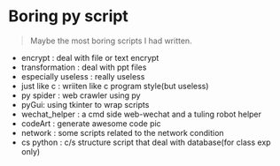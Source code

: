 # Boring py script

> Maybe the most boring scripts I had written.

+ encrypt : deal with file or text encrypt
+ transformation : deal with ppt files
+ especially useless : really useless
+ just like c : wriiten like c program style(but useless)
+ py spider : web crawler using py
+ pyGui: using tkinter to wrap scripts
+ wechat_helper : a cmd side web-wechat and a tuling robot helper
+ codeArt : generate awesome code pic
+ network : some scripts related to the network condition
+ cs python : c/s structure script that deal with database(for class exp only)
